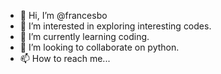 - 👋 Hi, I’m @francesbo
- 👀 I’m interested in exploring interesting codes.
- 🌱 I’m currently learning coding.
- 💞️ I’m looking to collaborate on python.
- 📫 How to reach me...

<!---
francesbo/francesbo is a ✨ special ✨ repository because its `README.md` (this file) appears on your GitHub profile.
You can click the Preview link to take a look at your changes.
--->
